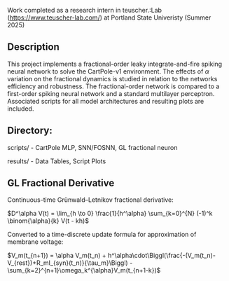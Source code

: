 

Work completed as a research intern in teuscher.:Lab (https://www.teuscher-lab.com/) at Portland State Univeristy (Summer 2025)
## Description
This project implements a fractional-order leaky integrate-and-fire spiking neural network to solve the CartPole-v1 environment. The effects of $\alpha$ variation on the fractional dynamics is studied in relation to the networks efficiency and robustness. The fractional-order network is compared to a first-order spiking neural network and a standard multilayer perceptron. Associated scripts for all model architectures and resulting plots are included.

## Directory:
scripts/ - CartPole MLP, SNN/FOSNN, GL fractional neuron

results/ - Data Tables, Script Plots

## GL Fractional Derivative
Continuous-time Grünwald–Letnikov fractional derivative:

$D^\alpha V(t) = \lim_{h \to 0} \frac{1}{h^\alpha} \sum_{k=0}^{N} (-1)^k \binom{\alpha}{k} V(t - kh)$

Converted to a time-discrete update formula for approximation of membrane voltage:

$V_m(t_{n+1}) = \alpha V_m(t_n) + h^\alpha\cdot\Biggl(\frac{-(V_m(t_n)-V_{rest})+R_mI_{syn}(t_n)}{\tau_m}\Biggl) - \sum_{k=2}^{n+1}\omega_k^{\alpha}V_m(t_{n+1-k})$
    


